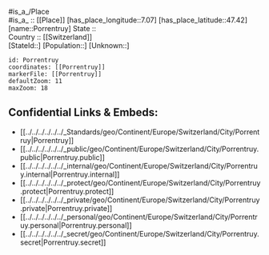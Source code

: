 ﻿---
location: [47.42,7.07] 
mapzoom: [7,12] 
mapmarker: city 
type: City
tags:
- geo/City


SpocWebEntityId: 33469
isDeleted: false
confidential: public

---
#is_a_/Place  
#is_a_ :: [[Place]] 
[has_place_longitude::7.07] 
[has_place_latitude::47.42] 
[name::Porrentruy] 
State ::  
Country :: [[Switzerland]]  
[StateId::] 
[Population::] 
[Unknown::] 


```leaflet
id: Porrentruy
coordinates: [[Porrentruy]] 
markerFile: [[Porrentruy]] 
defaultZoom: 11 
maxZoom: 18
```


## Confidential Links & Embeds: 
- [[../../../../../../_Standards/geo/Continent/Europe/Switzerland/City/Porrentruy|Porrentruy]] 
- [[../../../../../../_public/geo/Continent/Europe/Switzerland/City/Porrentruy.public|Porrentruy.public]] 
- [[../../../../../../_internal/geo/Continent/Europe/Switzerland/City/Porrentruy.internal|Porrentruy.internal]] 
- [[../../../../../../_protect/geo/Continent/Europe/Switzerland/City/Porrentruy.protect|Porrentruy.protect]] 
- [[../../../../../../_private/geo/Continent/Europe/Switzerland/City/Porrentruy.private|Porrentruy.private]] 
- [[../../../../../../_personal/geo/Continent/Europe/Switzerland/City/Porrentruy.personal|Porrentruy.personal]] 
- [[../../../../../../_secret/geo/Continent/Europe/Switzerland/City/Porrentruy.secret|Porrentruy.secret]] 
